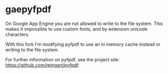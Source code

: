 gaepyfpdf
=========
On Google App Engine you are not allowed to write to the file system. This makes it impossible to use custom fonts,
and by extension unicode characters.

With this fork I'm modifying pyfpdf to use an in memory cache instead or writing to the file system.


For further information on pyfpdf, see the project site:
https://github.com/reingart/pyfpdf

